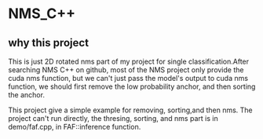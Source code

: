# NMS_C++

## why this project

This is just 2D rotated nms part of my project for single classification.After searching NMS C++ on github, most of the NMS project only provide the cuda nms function, but we can't just pass the model's output to cuda nms function, we should first remove the low probability anchor, and then sorting the anchor.

This project give a simple example for removing, sorting,and then nms.
The project can't run directly, the thresing, sorting, and nms part is in demo/faf.cpp, in FAF::inference function.

